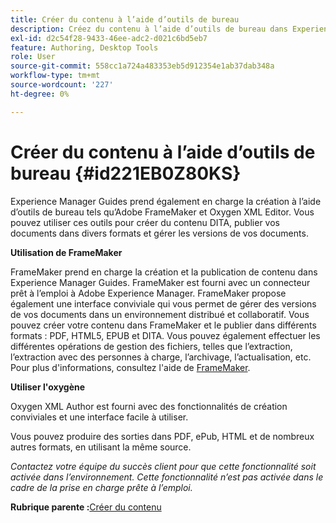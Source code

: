 ```yaml
---
title: Créer du contenu à l’aide d’outils de bureau
description: Créez du contenu à l’aide d’outils de bureau dans Experience Manager Guides. Découvrez comment utiliser Adobe FrameMaker et l'éditeur XML Oxygen pour créer et publier du contenu DITA.
exl-id: d2c54f28-9433-46ee-adc2-d021c6bd5eb7
feature: Authoring, Desktop Tools
role: User
source-git-commit: 558cc1a724a483353eb5d912354e1ab37dab348a
workflow-type: tm+mt
source-wordcount: '227'
ht-degree: 0%

---
```


# Créer du contenu à l’aide d’outils de bureau {#id221EB0Z80KS}

Experience Manager Guides prend également en charge la création à l’aide d’outils de bureau tels qu’Adobe FrameMaker et Oxygen XML Editor. Vous pouvez utiliser ces outils pour créer du contenu DITA, publier vos documents dans divers formats et gérer les versions de vos documents.

**Utilisation de FrameMaker**

FrameMaker prend en charge la création et la publication de contenu dans Experience Manager Guides. FrameMaker est fourni avec un connecteur prêt à l’emploi à Adobe Experience Manager. FrameMaker propose également une interface conviviale qui vous permet de gérer des versions de vos documents dans un environnement distribué et collaboratif. Vous pouvez créer votre contenu dans FrameMaker et le publier dans différents formats : PDF, HTML5, EPUB et DITA. Vous pouvez également effectuer les différentes opérations de gestion des fichiers, telles que l’extraction, l’extraction avec des personnes à charge, l’archivage, l’actualisation, etc. Pour plus d&#39;informations, consultez l&#39;aide de [FrameMaker](https://help.adobe.com/en_US/framemaker/using/index.html).

**Utiliser l&#39;oxygène**

Oxygen XML Author est fourni avec des fonctionnalités de création conviviales et une interface facile à utiliser.

Vous pouvez produire des sorties dans PDF, ePub, HTML et de nombreux autres formats, en utilisant la même source.

*Contactez votre équipe du succès client pour que cette fonctionnalité soit activée dans l’environnement. Cette fonctionnalité n’est pas activée dans le cadre de la prise en charge prête à l’emploi.*

**Rubrique parente :**&#x200B;[ Créer du contenu](authoring-content.md)
